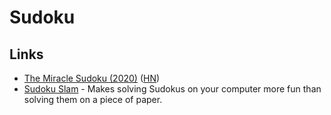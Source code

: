 # Sudoku

## Links

* [The Miracle Sudoku \(2020\)](https://www.youtube.com/watch?v=yKf9aUIxdb4) \([HN](https://news.ycombinator.com/item?id=23219360)\)
* [Sudoku Slam](http://www.sudokuslam.com/) - Makes solving Sudokus on your computer more fun than solving them on a piece of paper.

